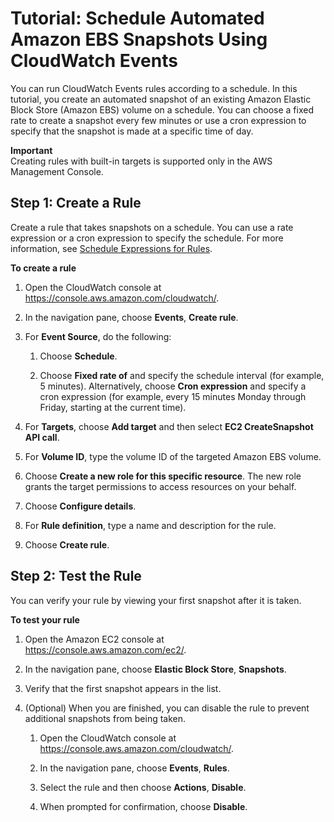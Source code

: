 # Tutorial: Schedule Automated Amazon EBS Snapshots Using CloudWatch Events<a name="TakeScheduledSnapshot"></a>

You can run CloudWatch Events rules according to a schedule\. In this tutorial, you create an automated snapshot of an existing Amazon Elastic Block Store \(Amazon EBS\) volume on a schedule\. You can choose a fixed rate to create a snapshot every few minutes or use a cron expression to specify that the snapshot is made at a specific time of day\.

**Important**  
Creating rules with built\-in targets is supported only in the AWS Management Console\.

## Step 1: Create a Rule<a name="ebs-create-rule"></a>

Create a rule that takes snapshots on a schedule\. You can use a rate expression or a cron expression to specify the schedule\. For more information, see [Schedule Expressions for Rules](ScheduledEvents.md)\.

**To create a rule**

1. Open the CloudWatch console at [https://console\.aws\.amazon\.com/cloudwatch/](https://console.aws.amazon.com/cloudwatch/)\.

1. In the navigation pane, choose **Events**, **Create rule**\.

1. For **Event Source**, do the following:

   1. Choose **Schedule**\.

   1. Choose **Fixed rate of** and specify the schedule interval \(for example, 5 minutes\)\. Alternatively, choose **Cron expression** and specify a cron expression \(for example, every 15 minutes Monday through Friday, starting at the current time\)\.

1. For **Targets**, choose **Add target** and then select **EC2 CreateSnapshot API call**\.

1. For **Volume ID**, type the volume ID of the targeted Amazon EBS volume\.

1. Choose **Create a new role for this specific resource**\. The new role grants the target permissions to access resources on your behalf\.

1. Choose **Configure details**\.

1. For **Rule definition**, type a name and description for the rule\.

1. Choose **Create rule**\.

## Step 2: Test the Rule<a name="ebs-test-rule"></a>

You can verify your rule by viewing your first snapshot after it is taken\.

**To test your rule**

1. Open the Amazon EC2 console at [https://console\.aws\.amazon\.com/ec2/](https://console.aws.amazon.com/ec2/)\.

1. In the navigation pane, choose **Elastic Block Store**, **Snapshots**\.

1. Verify that the first snapshot appears in the list\.

1. \(Optional\) When you are finished, you can disable the rule to prevent additional snapshots from being taken\.

   1. Open the CloudWatch console at [https://console\.aws\.amazon\.com/cloudwatch/](https://console.aws.amazon.com/cloudwatch/)\.

   1. In the navigation pane, choose **Events**, **Rules**\.

   1. Select the rule and then choose **Actions**, **Disable**\.

   1. When prompted for confirmation, choose **Disable**\.